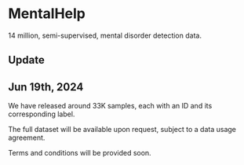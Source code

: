 # MentalHelp
14 million, semi-supervised, mental disorder detection data.

## Update
## Jun 19th, 2024

We have released around 33K samples, each with an ID and its corresponding label.

The full dataset will be available upon request, subject to a data usage agreement.

Terms and conditions will be provided soon.
